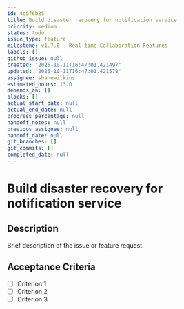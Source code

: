 ```yaml
---
id: 4e5f6b25
title: Build disaster recovery for notification service
priority: medium
status: todo
issue_type: feature
milestone: v1.7.0 - Real-time Collaboration Features
labels: []
github_issue: null
created: '2025-10-11T16:47:01.421497'
updated: '2025-10-11T16:47:01.421578'
assignee: shanewilkins
estimated_hours: 13.0
depends_on: []
blocks: []
actual_start_date: null
actual_end_date: null
progress_percentage: null
handoff_notes: null
previous_assignee: null
handoff_date: null
git_branches: []
git_commits: []
completed_date: null
---
```


# Build disaster recovery for notification service

## Description

Brief description of the issue or feature request.

## Acceptance Criteria

- [ ] Criterion 1
- [ ] Criterion 2
- [ ] Criterion 3